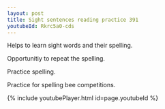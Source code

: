 ```yaml
---
layout: post
title: Sight sentences reading practice 391
youtubeId: Rkrc5a0-cds
---
```

 
 
Helps to learn sight words and their spelling.

Opportunitiy to repeat the spelling. 

Practice spelling. 
 
Practice for spelling bee competitions. 
 
{% include youtubePlayer.html id=page.youtubeId %}
 
 
